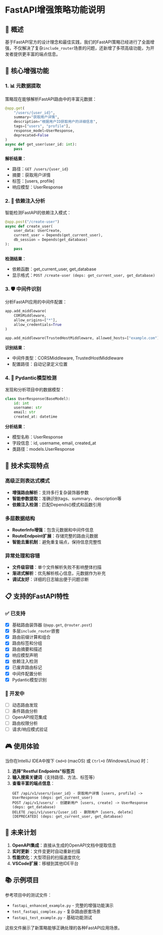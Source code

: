 # FastAPI增强策略功能说明

## 🚀 概述

基于FastAPI官方的设计理念和最佳实践，我们的FastAPI策略已经进行了全面增强，不仅解决了复杂`include_router`场景的问题，还新增了多项高级功能，为开发者提供更丰富的端点信息。

## 🎯 核心增强功能

### 1. 📊 元数据提取
策略现在能够解析FastAPI路由中的丰富元数据：

```python
@app.get(
    "/users/{user_id}",
    summary="获取用户详情",
    description="根据用户ID获取用户的详细信息",
    tags=["users", "profile"],
    response_model=UserResponse,
    deprecated=False
)
async def get_user(user_id: int):
    pass
```

**解析结果**：
- 路径：`GET /users/{user_id}`
- 摘要：获取用户详情
- 标签：[users, profile]
- 响应模型：UserResponse

### 2. 🔄 依赖注入分析
智能检测FastAPI的依赖注入模式：

```python
@app.post("/create-user")
async def create_user(
    user_data: UserCreate,
    current_user = Depends(get_current_user),
    db_session = Depends(get_database)
):
    pass
```

**检测结果**：
- 依赖函数：get_current_user, get_database
- 显示格式：`POST /create-user (deps: get_current_user, get_database)`

### 3. 🛡️ 中间件识别
分析FastAPI应用的中间件配置：

```python
app.add_middleware(
    CORSMiddleware,
    allow_origins=["*"],
    allow_credentials=True
)

app.add_middleware(TrustedHostMiddleware, allowed_hosts=["example.com"])
```

**识别结果**：
- 中间件类型：CORSMiddleware, TrustedHostMiddleware
- 配置路径：自动记录定义位置

### 4. 📝 Pydantic模型检测
发现和分析项目中的数据模型：

```python
class UserResponse(BaseModel):
    id: int
    username: str
    email: str
    created_at: datetime
```

**分析结果**：
- 模型名称：UserResponse
- 字段信息：id, username, email, created_at
- 类路径：models.UserResponse

## 🔧 技术实现特点

### 高级正则表达式模式
- **增强路由解析**：支持多行复杂装饰器参数
- **智能参数提取**：准确识别tags、summary、description等
- **依赖注入检测**：匹配Depends()模式和函数引用

### 多层数据结构
- **RouterInfo增强**：包含元数据和中间件信息
- **RouteEndpoint扩展**：存储完整的路由元数据
- **智能去重机制**：避免重复端点，保持信息完整性

### 异常处理和容错
- **文件级容错**：单个文件解析失败不影响整体扫描
- **渐进式解析**：优先解析核心信息，元数据作为补充
- **调试友好**：详细的日志输出便于问题诊断

## 📋 支持的FastAPI特性

### ✅ 已支持
- [x] 基础路由装饰器 (`@app.get`, `@router.post`)
- [x] 多层`include_router`嵌套
- [x] 路由前缀计算和组合
- [x] 路由标签和分组
- [x] 路由摘要和描述
- [x] 响应模型声明
- [x] 依赖注入检测
- [x] 已废弃路由标记
- [x] 中间件配置分析
- [x] Pydantic模型识别

### 🔄 开发中
- [ ] 动态路由发现
- [ ] 条件路由分析
- [ ] OpenAPI规范集成
- [ ] 路由权限分析
- [ ] 请求/响应模式验证

## 🎮 使用体验

当你在IntelliJ IDEA中按下 `Cmd+O` (macOS) 或 `Ctrl+O` (Windows/Linux) 时：

1. **选择"Restful Endpoints"标签页**
2. **输入搜索关键词**（支持路径、方法、标签等）
3. **查看丰富的端点信息**：
   ```
   GET /api/v1/users/{user_id} - 获取用户详情 [users, profile] -> UserResponse (deps: get_current_user)
   POST /api/v1/users/ - 创建新用户 [users, create] -> UserResponse (deps: get_database)
   DELETE /api/v1/users/{user_id} - 删除用户 [users, delete] [DEPRECATED] (deps: get_current_user, get_database)
   ```

## 🔮 未来计划

1. **OpenAPI集成**：直接从生成的OpenAPI文档中提取信息
2. **实时更新**：文件变更时自动重新扫描
3. **性能优化**：大型项目的扫描速度优化
4. **VSCode扩展**：移植到其他IDE平台

## 📚 示例项目

参考项目中的测试文件：
- `fastapi_enhanced_example.py` - 完整的增强功能演示
- `test_fastapi_complex.py` - 复杂路由嵌套场景
- `fastapi_test_example.py` - 基础功能测试

这些文件展示了新策略能够正确处理的各种FastAPI应用场景。